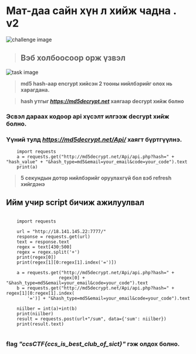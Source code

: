 # Мат-даа сайн хүн л хийж чадна . v2

![challenge image](https://github.com/ccs-club/CCS-30Day-CTF-2021/blob/a87d8191404263781e0f572d7a2ce45c65ff8f89/30-Day/Day-15/tasks/challenge.png)


> ## **Вэб холбоосоор орж үзвэл** 

![task image](https://github.com/ccs-club/CCS-30Day-CTF-2021/blob/a87d8191404263781e0f572d7a2ce45c65ff8f89/30-Day/Day-15/tasks/task.png)

> **md5 hash-аар  encrypt хийсэн 2 тооны нийлбэрийг олох нь харагдана.**

> **hash утгыг *https://md5decrypt.net* хаягаар decrypt хийж болно**

### Эсвэл дараах кодоор api хүсэлт илгээж decrypt хийж болно.
### Үүний тулд *https://md5decrypt.net/Api/* хаягт бүртгүүлнэ. 
```
    import requests
    a = requests.get("http://md5decrypt.net/Api/api.php?hash=" + "hash_value" + "&hash_type=md5&email=your_email&code=your_code").text
    print(a)

```

> **5 секундын дотор нийлбэрийг оруулахгүй бол вэб refresh хийгдэнэ**

## Ийм учир script бичиж ажилуулвал
```

    import requests

    url = "http://18.141.145.22:7777/"
    response = requests.get(url)
    text = response.text
    regex = text[430:500]
    regex = regex.split('+')
    print(regex[0])
    print(regex[1][0:regex[1].index('=')])

    a = requests.get("http://md5decrypt.net/Api/api.php?hash=" +
                    regex[0] + "&hash_type=md5&email=your_email&code=your_code").text
    b = requests.get("http://md5decrypt.net/Api/api.php?hash=" + regex[1][0:regex[1].index(
        '=')] + "&hash_type=md5&email=your_email&code=your_code").text

    niilber = int(a)+int(b)
    print(niilber)
    result = requests.post(url+"/sum", data={'sum': niilber})
    print(result.text)


```

### flag *"ccsCTF{ccs_is_best_club_of_sict}"* гэж олдох болно.

